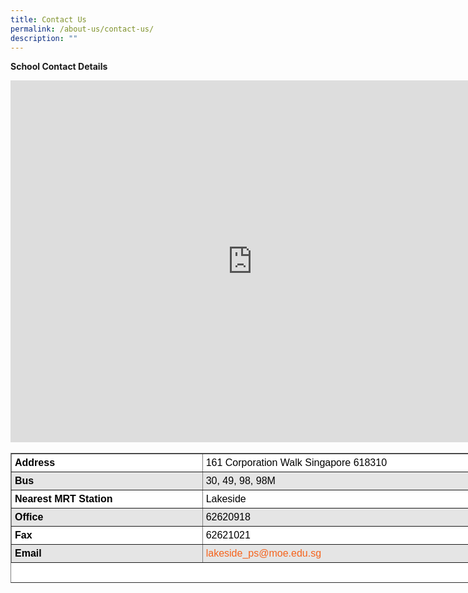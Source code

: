 ```yaml
---
title: Contact Us
permalink: /about-us/contact-us/
description: ""
---
```

**School Contact Details**
<div><iframe class="ive_eobj_center" allowfullscreen="" style="border: 0px; width: 773px; height: 579px;" frameborder="0" height="450" width="600" src="https://www.google.com/maps/embed?pb=!1m18!1m12!1m3!1d3988.7297146790297!2d103.71595831475399!3d1.338462599023807!2m3!1f0!2f0!3f0!3m2!1i1024!2i768!4f13.1!3m3!1m2!1s0x31da0fe57ab50757%3A0xd64b05e50228e75c!2sLakeside+Primary+School!5e0!3m2!1sen!2ssg!4v1562205773392!5m2!1sen!2ssg"></iframe>
<br>
<br>
<table style="margin: 0px; outline: 0px; padding: 0px; border-collapse: collapse; color: rgb(0, 0, 0); font-family: Helvetica, sans-serif; font-size: 16px; font-style: normal; font-variant-ligatures: normal; font-variant-caps: normal; font-weight: 400; letter-spacing: normal; orphans: 2; text-align: left; text-transform: none; white-space: normal; widows: 2; word-spacing: 0px; -webkit-text-stroke-width: 0px; background-color: rgb(255, 255, 255); text-decoration-thickness: initial; text-decoration-style: initial; text-decoration-color: initial; width: 867px; height: 208px;" cellpadding="0" cellspacing="0" border="1"><tbody style="margin: 0px; outline: 0px; padding: 0px;"><tr style="margin: 0px; outline: 0px; padding: 0px;"><td style="margin: 0px; outline: 0px; padding: 5px; text-align: left; width: 304px;" width="178"><b style="margin: 0px; outline: 0px; padding: 0px;">Address</b></td><td style="margin: 0px; outline: 0px; padding: 5px; text-align: left; width: 562px;" width="337">161 Corporation Walk Singapore 618310</td></tr><tr style="margin: 0px; outline: 0px; padding: 0px; background-color: rgb(229, 229, 229);"><td style="margin: 0px; outline: 0px; padding: 5px; text-align: left;"><b style="margin: 0px; outline: 0px; padding: 0px;">Bus</b></td><td style="margin: 0px; outline: 0px; padding: 5px; text-align: left;" width="337">30, 49, 98, 98M</td></tr><tr style="margin: 0px; outline: 0px; padding: 0px;"><td style="margin: 0px; outline: 0px; padding: 5px; text-align: left;"><b style="margin: 0px; outline: 0px; padding: 0px;">Nearest MRT Station</b></td><td style="margin: 0px; outline: 0px; padding: 5px; text-align: left;" width="337">Lakeside</td></tr><tr style="margin: 0px; outline: 0px; padding: 0px; background-color: rgb(229, 229, 229);"><td style="margin: 0px; outline: 0px; padding: 5px; text-align: left;"><b style="margin: 0px; outline: 0px; padding: 0px;">Office</b></td><td style="margin: 0px; outline: 0px; padding: 5px; text-align: left;" width="337">62620918</td></tr><tr style="margin: 0px; outline: 0px; padding: 0px;"><td style="margin: 0px; outline: 0px; padding: 5px; text-align: left;"><b style="margin: 0px; outline: 0px; padding: 0px;">Fax</b></td><td style="margin: 0px; outline: 0px; padding: 5px; text-align: left;" width="337">62621021</td></tr><tr style="margin: 0px; outline: 0px; padding: 0px; background-color: rgb(229, 229, 229);"><td style="margin: 0px; outline: 0px; padding: 5px; text-align: left;"><b style="margin: 0px; outline: 0px; padding: 0px;">Email</b></td><td style="margin: 0px; outline: 0px; padding: 5px; text-align: left;" width="337"><a style="margin: 0px; outline: 0px; padding: 0px; color: rgb(245, 99, 28); font-weight: normal; text-decoration: none;" target="" href="mailto:lakeside_ps@moe.edu.sg">lakeside_ps@moe.edu.sg</a></td></tr></tbody></table>
  



</div>